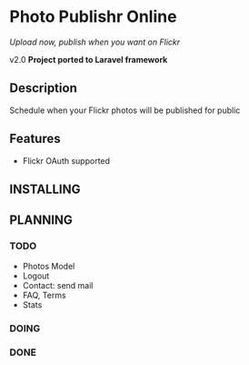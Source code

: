 Photo Publishr Online
================
_Upload now, publish when you want on Flickr_

v2.0
__Project ported to Laravel framework__

Description
-----------

Schedule when your Flickr photos will be published for public




Features
--------


* Flickr OAuth supported



INSTALLING
---------




PLANNING
-------

### TODO

* Photos Model
* Logout
* Contact: send mail
* FAQ, Terms
* Stats

### DOING


### DONE